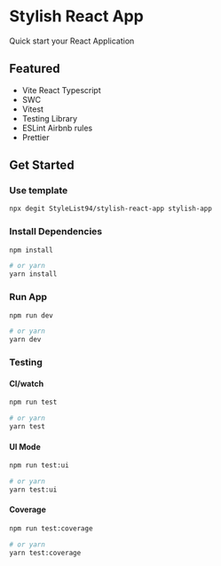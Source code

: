 # Stylish React App

Quick start your React Application

## Featured

- Vite React Typescript
- SWC
- Vitest
- Testing Library
- ESLint Airbnb rules
- Prettier

## Get Started

### Use template

```bash
npx degit StyleList94/stylish-react-app stylish-app
```

### Install Dependencies

```bash
npm install

# or yarn
yarn install
```

### Run App

```bash
npm run dev

# or yarn
yarn dev
```

### Testing

#### CI/watch

```bash 
npm run test

# or yarn
yarn test
```

#### UI Mode

```bash 
npm run test:ui

# or yarn
yarn test:ui
```

#### Coverage

```bash 
npm run test:coverage

# or yarn
yarn test:coverage
```
